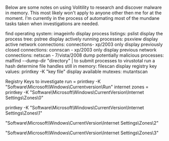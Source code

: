 


Below are some notes on using Volitility to research and discover malware in memory.  This most likely won't apply to anyone other then 
me for at the moment.  I'm currently in the process of automating most of the mundane tasks taken when investigations are needed.

find operating system: imageinfo
display process listings: pslist
display the process tree: pstree
display actively running processes: psxview
display active network connections: connections- xp/2003 only
display previously closed connections: connscan - xp/2003 only
display previous network connections: netscan - 7/vista/2008
dump potentially malicious processes: malfind --dump-dir "directory" | to submit processes to virustotal run a hash
determine file handles still in memory: filescan
display registry key values: printkey -K "key file"
display available mutexes: mutantscan
 
 
Registry Keys to investigate
run = printkey -K "Software\Microsoft\Windows\Currentversion\Run"
internet zones = printkey -K "Software\Microsoft\Windows\CurrentVersion\Internet Settings\Zones\0"
 
printkey -K "Software\Microsoft\Windows\CurrentVersion\Internet Settings\Zones\1"
 
"Software\Microsoft\Windows\CurrentVersion\Internet Settings\Zones\2"
 
"Software\Microsoft\Windows\CurrentVersion\Internet Settings\Zones\3"
